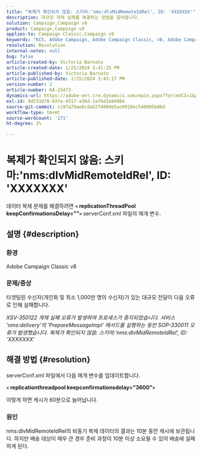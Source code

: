 ```yaml
---
title: "복제가 확인되지 않음: 스키마:'nms:dlvMidRemoteIdRel', ID: 'XXXXXXX'"
description: 대규모 게재 실패를 해결하는 방법을 알아봅니다.
solution: Campaign,Campaign v8
product: Campaign,Campaign v8
applies-to: Campaign Classic,Campaign v8
keywords: "KCS, Adobe Campaign, Adobe Campaign Classic, v8, Adobe Campaign Classic v8"
resolution: Resolution
internal-notes: null
bug: false
article-created-by: Victoria Barnato
article-created-date: 1/25/2024 3:41:25 PM
article-published-by: Victoria Barnato
article-published-date: 1/25/2024 3:43:17 PM
version-number: 2
article-number: KA-23473
dynamics-url: https://adobe-ent.crm.dynamics.com/main.aspx?forceUCI=1&pagetype=entityrecord&etn=knowledgearticle&id=9dde9e2c-98bb-ee11-a569-6045bd006a22
exl-id: 9d533d70-03fe-4517-a36d-1af6d2e84904
source-git-commit: cc97a79ae6cda52f409de5ac0918ec540905b08d
workflow-type: tm+mt
source-wordcount: '171'
ht-degree: 2%

---
```


# 복제가 확인되지 않음: 스키마:&#39;nms:dlvMidRemoteIdRel&#39;, ID: &#39;XXXXXXX&#39;


데이터 복제 문제를 해결하려면 <b>`<` replicationThreadPool keepConfirmationsDelay=&quot;&quot;`>` </b> serverConf.xml 파일의 매개 변수.

## 설명 {#description}


### 환경

Adobe Campaign Classic v8

### 문제/증상

타겟팅된 수신자(개인화 및 최소 1,000만 명의 수신자)가 있는 대규모 전달이 다음 오류로 인해 실패합니다.

*XSV-350122 게재 실패 오류가 발생하여 프로세스가 중지되었습니다. 서비스 &#39;nms:delivery&#39;의 &#39;PrepareMessageImpl&#39; 메서드를 실행하는 동안 SOP-330011 오류가 발생했습니다. 복제가 확인되지 않음: 스키마:&#39;nms:dlvMidRemoteIdRel&#39;, ID: &#39;XXXXXXX&#39;*


## 해결 방법 {#resolution}


serverConf.xml 파일에서 다음 매개 변수를 업데이트합니다.

<b>`<` replicationthreadpool keepconfirmationsdelay=&quot;3600&quot;`>` </b>

이렇게 하면 캐시가 60분으로 늘어납니다.

### 원인

nms:dlvMidRemoteIdRel의 비동기 복제 데이터의 결과는 10분 동안 캐시에 보관됩니다. 하지만 배송 대상이 매우 큰 경우 준비 과정이 10분 이상 소요될 수 있어 배송에 실패하게 된다.

